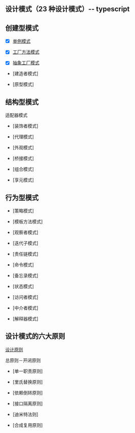 ## 设计模式（23 种设计模式）-- typescript

<!-- https://blog.csdn.net/jason0539/article/details/44956775 -->

## 创建型模式

- [x] [单例模式](./src/Singleton)

- [x] [工厂方法模式](./src/Factory)

- [x] [抽象工厂模式](./src/Factory)

- [建造者模式]

- [原型模式]

## 结构型模式

适配器模式

- [装饰者模式]

- [代理模式]

- [外观模式]

- [桥接模式]

- [组合模式]

- [享元模式]

## 行为型模式

- [策略模式]

- [模板方法模式]

- [观察者模式]

- [迭代子模式]

- [责任链模式]

- [命令模式]

- [备忘录模式]

- [状态模式]

- [访问者模式]

- [中介者模式]

- [解释器模式]

## 设计模式的六大原则

[设计原则](https://www.bilibili.com/video/BV1kW411P7KS/?spm_id_from=333.788.videocard.1)

总原则－开闭原则

- [单一职责原则]

- [里氏替换原则]

- [依赖倒转原则]

- [接口隔离原则]

- [迪米特法则]

- [合成复用原则]
